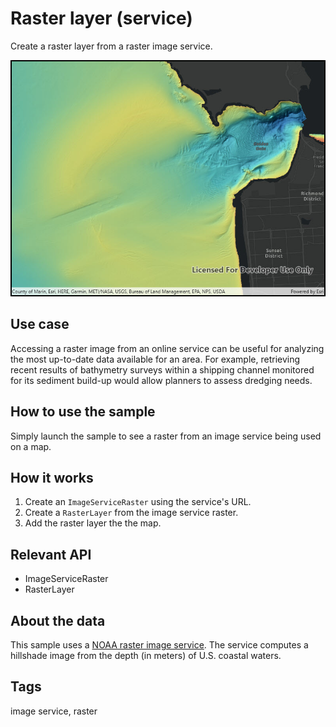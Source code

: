 # Raster layer (service)

Create a raster layer from a raster image service.

![Image of raster layer service](RasterLayerImageServiceRaster.jpg)

## Use case

Accessing a raster image from an online service can be useful for analyzing the most up-to-date data available for an area. For example, retrieving recent results of bathymetry surveys within a shipping channel monitored for its sediment build-up would allow planners to assess dredging needs.

## How to use the sample

Simply launch the sample to see a raster from an image service being used on a map.

## How it works

1. Create an `ImageServiceRaster` using the service's URL.
2. Create a `RasterLayer` from the image service raster.
3. Add the raster layer the the map.

## Relevant API

* ImageServiceRaster
* RasterLayer

## About the data

This sample uses a [NOAA raster image service](https://gis.ngdc.noaa.gov/arcgis/rest/services/bag_hillshades_subsets/ImageServer). The service computes a hillshade image from the depth (in meters) of U.S. coastal waters.

## Tags

image service, raster

